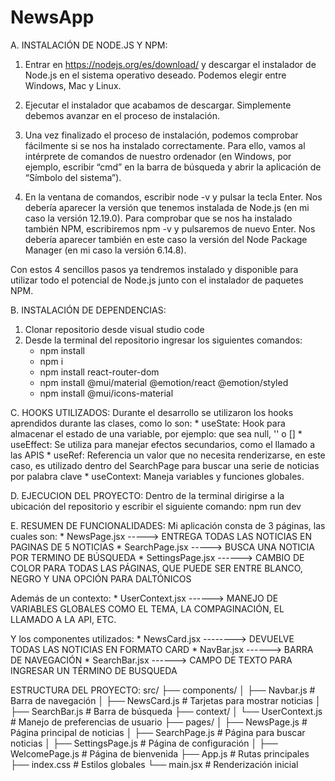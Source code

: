 # NewsApp

A. INSTALACIÓN DE NODE.JS Y NPM:
  1. Entrar en https://nodejs.org/es/download/ y descargar el instalador de Node.js en el sistema operativo deseado. Podemos elegir entre Windows, Mac y Linux.
  
  2. Ejecutar el instalador que acabamos de descargar. Simplemente debemos avanzar en el proceso de instalación.
  
  3. Una vez finalizado el proceso de instalación, podemos comprobar fácilmente si se nos ha instalado correctamente. Para ello, vamos al intérprete de comandos de nuestro ordenador (en Windows, por ejemplo, escribir “cmd” en la barra de búsqueda y abrir la aplicación de “Símbolo del sistema”).
  
  4. En la ventana de comandos, escribir node -v y pulsar la tecla Enter. Nos debería aparecer la versión que tenemos instalada de Node.js (en mi caso la versión 12.19.0). Para comprobar que se nos ha instalado también NPM, escribiremos npm -v y pulsaremos de nuevo Enter. Nos debería aparecer también en este caso la versión del Node Package Manager (en mi caso la versión 6.14.8).


Con estos 4 sencillos pasos ya tendremos instalado y disponible para utilizar todo el potencial de Node.js junto con el instalador de paquetes NPM.

B. INSTALACIÓN DE DEPENDENCIAS:
  1. Clonar repositorio desde visual studio code
  2. Desde la terminal del repositorio ingresar los siguientes comandos:
      * npm install
      * npm i
      * npm install react-router-dom
      * npm install @mui/material @emotion/react @emotion/styled
      * npm install @mui/icons-material

C. HOOKS UTILIZADOS:
  Durante el desarrollo se utilizaron los hooks aprendidos durante las clases, como lo son:
    * useState: Hook para almacenar el estado de una variable, por ejemplo: que sea null, '' o []
    * useEffect: Se utiliza para manejar efectos secundarios, como el llamado a las APIS
    * useRef: Referencia un valor que no necesita renderizarse, en este caso, es utilizado dentro del SearchPage para buscar una serie de noticias por palabra clave
    * useContext: Maneja variables y funciones globales.

D. EJECUCION DEL PROYECTO:
  Dentro de la terminal dirigirse a la ubicación del repositorio y escribir el siguiente comando: npm run dev

E. RESUMEN DE FUNCIONALIDADES:
  Mi aplicación consta de 3 páginas, las cuales son:
    * NewsPage.jsx -----> ENTREGA TODAS LAS NOTICIAS EN PAGINAS DE 5 NOTICIAS
    * SearchPage.jsx -----> BUSCA UNA NOTICIA POR TERMINO DE BÚSQUEDA
    * SettingsPage.jsx ------> CAMBIO DE COLOR PARA TODAS LAS PÁGINAS, QUE PUEDE SER ENTRE BLANCO, NEGRO Y UNA OPCIÓN PARA DALTÓNICOS

  Además de un contexto:
    * UserContext.jsx ------> MANEJO DE VARIABLES GLOBALES COMO EL TEMA, LA COMPAGINACIÓN, EL LLAMADO A LA API, ETC.

  Y los componentes utilizados:
    * NewsCard.jsx --------> DEVUELVE TODAS LAS NOTICIAS EN FORMATO CARD
    * NavBar.jsx ------> BARRA DE NAVEGACIÓN
    * SearchBar.jsx ------> CAMPO DE TEXTO PARA INGRESAR UN TÉRMINO DE BUSQUEDA



ESTRUCTURA DEL PROYECTO:
  src/
  ├── components/
  │   ├── Navbar.js           # Barra de navegación
  │   ├── NewsCard.js         # Tarjetas para mostrar noticias
  │   ├── SearchBar.js        # Barra de búsqueda
  ├── context/
  │   └── UserContext.js      # Manejo de preferencias de usuario
  ├── pages/
  │   ├── NewsPage.js         # Página principal de noticias
  │   ├── SearchPage.js       # Página para buscar noticias
  │   ├── SettingsPage.js     # Página de configuración
  │   ├── WelcomePage.js      # Página de bienvenida 
  ├── App.js                  # Rutas principales
  ├── index.css               # Estilos globales
  └── main.jsx                # Renderización inicial

    
